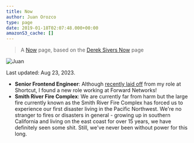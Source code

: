 ```yaml
---
title: Now
author: Juan Orozco
type: page
date: 2019-01-18T02:07:48.000+00:00
amazonS3_cache: []
---
```


> A [Now](https://nownownow.com/about) page, based on the [Derek Sivers Now](https://sivers.org/now) page

<img src="https://i0.wp.com/en.gravatar.com/userimage/8033531/88372deb53ce1bd8c2a3740c226fb9a9.jpg?w=580&ssl=1" alt="Juan" data-recalc-dims="1" />

Last updated: Aug 23, 2023.

- **Senior Frontend Engineer**: Although [recently laid off](/blog/2023/free-agent/) from my role at Shortcut, I found a new role working at Forward Networks!
- **Smith River Fire Complex**: We are currently far from harm but the large fire currently known as the Smith River Fire Complex has forced us to experience our first disaster living in the Pacific Northwest. We're no stranger to fires or disasters in general - growing up in southern California and living on the east coast for over 15 years, we have definitely seen some shit. Still, we've never been without power for this long.
